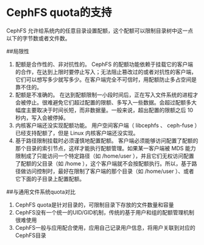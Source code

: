 # CephFS quota的支持
CephFS 允许给系统内的任意目录设置配额，这个配额可以限制目录树中这一点以下的字节数或者文件数。

##局限性
1. 配额是合作性的、非对抗性的。 CephFS 的配额功能依赖于挂载它的客户端的合作，在达到上限时要停止写入；无法阻止篡改过的或者对抗性的客户端，它们可以想写多少就写多少。在客户端完全不可信时，用配额防止多占空间是靠不住的。
2. 配额是不准确的。 在达到配额限制一小段时间后，正在写入文件系统的进程才会被停止。很难避免它们超过配置的限额、多写入一些数据。会超过配额多大幅度主要取决于时间长短，而非数据量。一般来说，超出配置的限额之后 10 秒内，写入会被停掉。
3. 内核客户端还没实现配额功能。 用户空间客户端（ libcephfs 、 ceph-fuse ）已经支持配额了，但是 Linux 内核客户端还没实现。
4. 基于路径限制挂载时必须谨慎地配置配额。 客户端必须能够访问配置了配额的那个目录的索引节点，这样才能执行配额管理。如果某一客户端被 MDS 能力限制成了只能访问一个特定路径（如 /home/user ），并且它们无权访问配置了配额的父目录（如 /home ），这个客户端就不会按配额执行。所以，基于路径做访问控制时，最好在限制了客户端的那个目录（如 /home/user ）、或者它下面的子目录上配置配额。

##与通用文件系统quota对比
1.	CephFS quota是针对目录的，可限制目录下存放的文件数量和容量
2.	CephFS没有一个统一的UID/GID机制，传统的基于用户和组的配额管理机制很难使用
3.	CephFS一般与应用配合使用，应用自己记录用户信息，将用户关联到对应的CephFS目录




